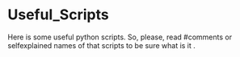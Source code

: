 # Useful_Scripts
Here is some useful python scripts. So, please, read #comments or selfexplained names of that scripts to be sure what is it
.
